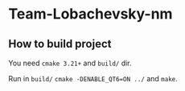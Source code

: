 # Team-Lobachevsky-nm
## How to build project
You need `cmake 3.21+` and `build/` dir.

Run in `build/` `cmake -DENABLE_QT6=ON ../` and `make`.
